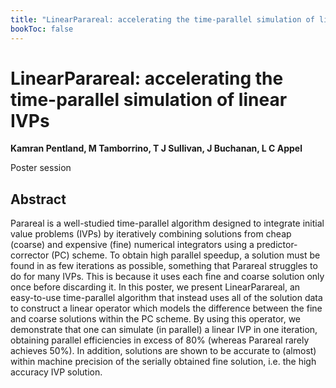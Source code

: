 ```yaml
---
title: "LinearParareal: accelerating the time-parallel simulation of linear IVPs"
bookToc: false
---
```


# LinearParareal: accelerating the time-parallel simulation of linear IVPs

**Kamran Pentland, M Tamborrino, T J Sullivan, J Buchanan, L C Appel**

Poster session



## Abstract

Parareal is a well-studied time-parallel algorithm designed to integrate initial value problems (IVPs) by iteratively combining solutions from cheap (coarse) and expensive (fine) numerical integrators using a predictor-corrector (PC) scheme. To obtain high parallel speedup, a solution must be found in as few iterations as possible, something that Parareal struggles to do for many IVPs. This is because it uses each fine and coarse solution only once before discarding it. In this poster, we present LinearParareal, an easy-to-use time-parallel algorithm that instead uses all of the solution data to construct a linear operator which models the difference between the fine and coarse solutions within the PC scheme. By using this operator, we demonstrate that one can simulate (in parallel) a linear IVP in one iteration, obtaining parallel efficiencies in excess of 80% (whereas Parareal rarely achieves 50%). In addition, solutions are shown to be accurate to (almost) within machine precision of the serially obtained fine solution, i.e. the high accuracy IVP solution. 




